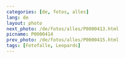 ```yaml
---
categories: [de, fotos, alles]
lang: de
layout: photo
next_photo: /de/fotos/alles/P0000413.html
picname: P0000414
prev_photo: /de/fotos/alles/P0000415.html
tags: [Fotofalle, Leopards]
---
```


